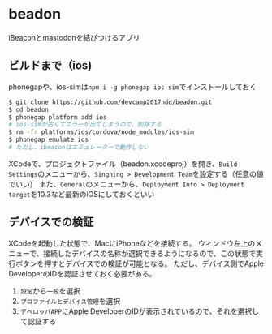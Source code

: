 # beadon

iBeaconとmastodonを結びつけるアプリ

## ビルドまで（ios)
phonegapや、ios-simは`npm i -g phonegap ios-sim`でインストールしておく

```bash
$ git clone https://github.com/devcamp2017ndd/beadon.git
$ cd beadon
$ phonegap platform add ios
# ios-simが古くてエラーが出てしまうので、削除する
$ rm -fr platforms/ios/cordova/node_modules/ios-sim
$ phonegap emulate ios
# ただし、ibeaconはエミュレーターで動作しない
```

XCodeで、プロジェクトファイル（beadon.xcodeproj）を開き、`Build Settings`のメニューから、`Singning > Development Team`を設定する（任意の値でいい）
また、`General`のメニューから、`Deployment Info > Deployment target`を10.3など最新のiOSにしておくといい

## デバイスでの検証
XCodeを起動した状態で、MacにiPhoneなどを接続する。
ウィンドウ左上のメニューで、接続したデバイスの名称が選択できるようになるので、この状態で実行ボタンを押すとデバイスでの検証が可能となる。
ただし、デバイス側でApple DeveloperのIDを認証させておく必要がある。

1. `設定`から`一般`を選択
1. `プロファイルとデバイス管理`を選択
1. `デベロッパAPP`にApple DeveloperのIDが表示されているので、それを選択して認証する

